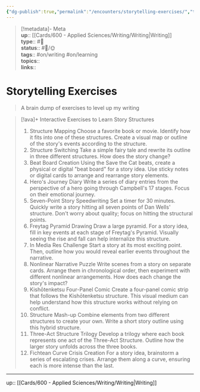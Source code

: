 ```yaml
---
{"dg-publish":true,"permalink":"/encounters/storytelling-exercises/","title":"Storytelling Exercises","tags":["📝","📝/🌞","on/learning","on/writing"]}
---
```



> [!metadata]- Meta  
> **up**:: [[Cards/600 - Applied Sciences/Writing/Writing\|Writing]]  
> **type**:: #📝  
> **status**:: #📝/🌞  
> **tags**:: #on/writing #on/learning  
> **topics**::  
> **links**::

# Storytelling Exercises

> A brain dump of exercises to level up my writing

> [!ava]+ Interactive Exercises to Learn Story Structures
> 
> 1. Structure Mapping Choose a favorite book or movie. Identify how it fits into one of these structures. Create a visual map or outline of the story's events according to the structure.
> 2. Structure Switching Take a simple fairy tale and rewrite its outline in three different structures. How does the story change?
> 3. Beat Board Creation Using the Save the Cat beats, create a physical or digital "beat board" for a story idea. Use sticky notes or digital cards to arrange and rearrange story elements.
> 4. Hero's Journey Diary Write a series of diary entries from the perspective of a hero going through Campbell's 17 stages. Focus on their emotional journey.
> 5. Seven-Point Story Speedwriting Set a timer for 30 minutes. Quickly write a story hitting all seven points of Dan Wells' structure. Don't worry about quality; focus on hitting the structural points.
> 6. Freytag Pyramid Drawing Draw a large pyramid. For a story idea, fill in key events at each stage of Freytag's Pyramid. Visually seeing the rise and fall can help internalize this structure.
> 7. In Media Res Challenge Start a story at its most exciting point. Then, outline how you would reveal earlier events throughout the narrative.
> 8. Nonlinear Narrative Puzzle Write scenes from a story on separate cards. Arrange them in chronological order, then experiment with different nonlinear arrangements. How does each change the story's impact?
> 9. Kishōtenketsu Four-Panel Comic Create a four-panel comic strip that follows the Kishōtenketsu structure. This visual medium can help understand how this structure works without relying on conflict.
> 10. Structure Mash-up Combine elements from two different structures to create your own. Write a short story outline using this hybrid structure.
> 11. Three-Act Structure Trilogy Develop a trilogy where each book represents one act of the Three-Act Structure. Outline how the larger story unfolds across the three books.
> 12. Fichtean Curve Crisis Creation For a story idea, brainstorm a series of escalating crises. Arrange them along a curve, ensuring each is more intense than the last.

---
up:: [[Cards/600 - Applied Sciences/Writing/Writing\|Writing]]


